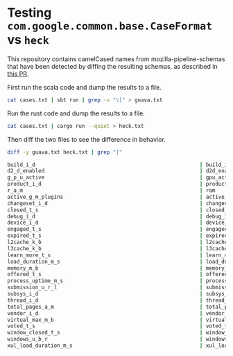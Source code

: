# Testing `com.google.common.base.CaseFormat` vs `heck`

This repository contains camelCased names from mozilla-pipeline-schemas that
have been detected by diffing the resulting schemas, as described in [this
PR](https://github.com/mozilla/jsonschema-transpiler/pull/79#issuecomment-509839572).

First run the scala code and dump the results to a file.

```bash
cat cases.txt | sbt run | grep -v "\[" > guava.txt
```

Run the rust code and dump the results to a file.

```bash
cat cases.txt | cargo run --quiet > heck.txt
```

Then diff the two files to see the difference in behavior.

```bash
diff -y guava.txt heck.txt | grep "|"
```

```bash
build_i_d                                                     | build_id
d2_d_enabled                                                  | d2d_enabled
g_p_u_active                                                  | gpu_active
product_i_d                                                   | product_id
r_a_m                                                         | ram
active_g_m_plugins                                            | active_gm_plugins
changeset_i_d                                                 | changeset_id
closed_t_s                                                    | closed_ts
debug_i_d                                                     | debug_id
device_i_d                                                    | device_id
engaged_t_s                                                   | engaged_ts
expired_t_s                                                   | expired_ts
l2cache_k_b                                                   | l2cache_kb
l3cache_k_b                                                   | l3cache_kb
learn_more_t_s                                                | learn_more_ts
load_duration_m_s                                             | load_duration_ms
memory_m_b                                                    | memory_mb
offered_t_s                                                   | offered_ts
process_uptime_m_s                                            | process_uptime_ms
submission_u_r_l                                              | submission_url
subsys_i_d                                                    | subsys_id
thread_i_d                                                    | thread_id
total_pages_a_m                                               | total_pages_am
vendor_i_d                                                    | vendor_id
virtual_max_m_b                                               | virtual_max_mb
voted_t_s                                                     | voted_ts
window_closed_t_s                                             | window_closed_ts
windows_u_b_r                                                 | windows_ubr
xul_load_duration_m_s                                         | xul_load_duration_ms
```
